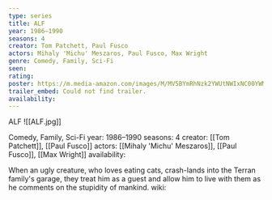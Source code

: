 ```yaml
---
type: series
title: ALF
year: 1986–1990
seasons: 4
creator: Tom Patchett, Paul Fusco
actors: Mihaly 'Michu' Meszaros, Paul Fusco, Max Wright
genre: Comedy, Family, Sci-Fi
seen:
rating: 
poster: https://m.media-amazon.com/images/M/MV5BYmRhNzk2YWUtNWIxNC00YWM3LWI5ODEtN2IwOGQzYWEwMWJjXkEyXkFqcGdeQXVyNTA4NzY1MzY@._V1_SX300.jpg
trailer_embed: Could not find trailer.
availability:
---
```

ALF
![[ALF.jpg]]

Comedy, Family, Sci-Fi
year: 1986–1990
seasons: 4
creator: [[Tom Patchett]], [[Paul Fusco]]
actors: [[Mihaly 'Michu' Meszaros]], [[Paul Fusco]], [[Max Wright]]
availability:

When an ugly creature, who loves eating cats, crash-lands into the Terran family's garage, they treat him as a guest and allow him to live with them as he comments on the stupidity of mankind.
wiki: 


